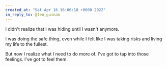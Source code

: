 ```yaml
---
created_at: "Sat Apr 16 16:06:18 +0000 2022"
in_reply_to: @leo_guinan
---
```


I didn't realize that I was hiding until I wasn't anymore. 

I was doing the safe thing, even while I felt like I was taking risks and living my life to the fullest.

But now I realize what I need to do more of. I've got to tap into those feelings. I've got to feel them.